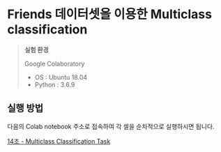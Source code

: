 # Friends 데이터셋을 이용한 Multiclass classification

> **실험 환경**  
> 
> Google Colaboratory
> - OS : Ubuntu 18.04
> - Python : 3.6.9

## 실행 방법

다음의 Colab notebook 주소로 접속하여 각 셀을 순차적으로 실행하시면 됩니다.

[14조 - Multiclass Classification Task](https://colab.research.google.com/drive/1DvfRzHzMhFwe3TXfEuigwH0a96H00UML?usp=sharing)